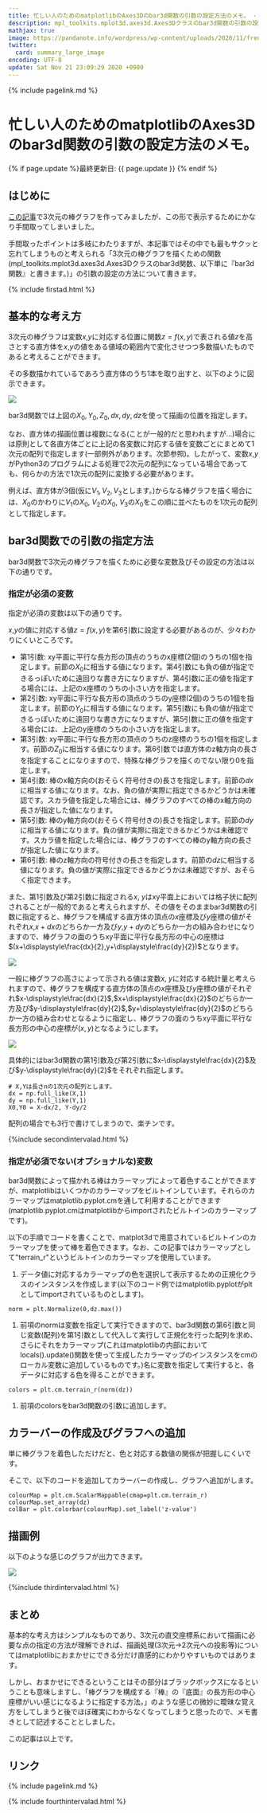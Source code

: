 ```yaml
---
title: 忙しい人のためのmatplotlibのAxes3Dのbar3d関数の引数の設定方法のメモ。 - panda大学習帳外伝
description: mpl_toolkits.mplot3d.axes3d.Axes3Dクラスのbar3d関数の引数の設定の方法についてのメモです。
mathjax: true
image: https://pandanote.info/wordpress/wp-content/uploads/2020/11/freqreadtest_3d_20201119184539.png
twitter: 
  card: summary_large_image
encoding: UTF-8
update: Sat Nov 21 23:09:29 2020 +0900
---
```

{% include pagelink.md %}
# 忙しい人のためのmatplotlibのAxes3Dのbar3d関数の引数の設定方法のメモ。
{% if page.update %}最終更新日: {{ page.update }} {% endif %}
## はじめに
[この記事](https://pandanote.info/?p=6890)で3次元の棒グラフを作ってみましたが、この形で表示するためにかなり手間取ってしまいました。

手間取ったポイントは多岐にわたりますが、本記事ではその中でも最もサクッと忘れてしまうものと考えられる「3次元の棒グラフを描くための関数(mpl_toolkits.mplot3d.axes3d.Axes3Dクラスのbar3d関数、以下単に『bar3d関数』と書きます。)」の引数の設定の方法について書きます。

{% include firstad.html %}

## 基本的な考え方
3次元の棒グラフは変数$x$,$y$に対応する位置に関数$z = f(x,y)$で表される値$z$を高さとする直方体を$x$,$y$の値をある値域の範囲内で変化させつつ多数描いたものであると考えることができます。

その多数描かれているであろう直方体のうち1本を取り出すと、以下のように図示できます。

<a href="https://pandanote.info/?attachment_id=6964"><img src="https://pandanote.info/wordpress/wp-content/uploads/2020/11/matplotlib_bar3d_scene0.png"/></a>

bar3d関数では上図の$X_0, Y_0, Z_0, dx, dy, dz$を使って描画の位置を指定します。

なお、直方体の描画位置は複数になる(ことが一般的だと思われますが…)場合には原則として各直方体ごとに上記の各変数に対応する値を変数ごとにまとめて1次元の配列で指定します(一部例外があります。次節参照)。したがって、変数$x$,$y$がPython3のプログラムによる処理で2次元の配列になっている場合であっても、何らかの方法で1次元の配列に変換する必要があります。

例えば、直方体が3個(仮に$V_1,V_2,V_3$とします。)からなる棒グラフを描く場合には、$X_0$のかわりに$V_1$の$X_0$, $V_2$の$X_0$, $V_3$の$X_0$をこの順に並べたものを1次元の配列として指定します。
## bar3d関数での引数の指定方法
bar3d関数で3次元の棒グラフを描くために必要な変数及びその設定の方法は以下の通りです。
### 指定が必須の変数
指定が必須の変数は以下の通りです。

$x$,$y$の値に対応する値$z=f(x,y)$を第6引数に設定する必要があるのが、少々わかりにくいところです。

* 第1引数: xy平面に平行な長方形の頂点のうちのx座標(2個)のうちの1個を指定します。前節の$X_0$に相当する値になります。第4引数にも負の値が指定できるっぽいために遠回りな書き方になりますが、第4引数に正の値を指定する場合には、上記のx座標のうちの小さい方を指定します。
* 第2引数: xy平面に平行な長方形の頂点のうちのy座標(2個)のうちの1個を指定します。前節の$Y_0$に相当する値になります。第5引数にも負の値が指定できるっぽいために遠回りな書き方になりますが、第5引数に正の値を指定する場合には、上記のy座標のうちの小さい方を指定します。
* 第3引数: xy平面に平行な長方形の頂点のうちのz座標のうちの1個を指定します。前節の$Z_0$に相当する値になります。第6引数では直方体のz軸方向の長さを指定することになりますので、特殊な棒グラフを描くのでない限り0を指定します。
* 第4引数: 棒のx軸方向の(おそらく符号付きの)長さを指定します。前節の$dx$に相当する値になります。なお、負の値が実際に指定できるかどうかは未確認です。スカラ値を指定した場合には、棒グラフのすべての棒のx軸方向の長さが指定した値になります。
* 第5引数: 棒のy軸方向の(おそらく符号付きの)長さを指定します。前節の$dy$に相当する値になります。負の値が実際に指定できるかどうかは未確認です。スカラ値を指定した場合には、棒グラフのすべての棒のy軸方向の長さが指定した値になります。
* 第6引数: 棒のz軸方向の符号付きの長さを指定します。前節の$dz$に相当する値になります。負の値が実際に指定できるかどうかは未確認ですが、おそらく指定できます。

また、第1引数及び第2引数に指定される$x$, $y$はxy平面上においては格子状に配列されることが一般的であると考えられますが、その値をそのままbar3d関数の引数に指定すると、棒グラフを構成する直方体の頂点の$x$座標及び$y$座標の値がそれぞれ$x$,$x+dx$のどちらか一方及び$y$,$y+dy$のどちらか一方の組み合わせになりますので、棒グラフの面のうちxy平面に平行な長方形の中心の座標は$(x+\displaystyle\frac{dx}{2},y+\displaystyle\frac{dy}{2})$となります。

<a href="https://pandanote.info/?attachment_id=6966"><img src="https://pandanote.info/wordpress/wp-content/uploads/2020/11/xy_plane.png"/></a>

一般に棒グラフの高さによって示される値は変数$x$, $y$に対応する統計量と考えられますので、棒グラフを構成する直方体の頂点の$x$座標及び$y$座標の値がそれぞれ$x-\displaystyle\frac{dx}{2}$,$x+\displaystyle\frac{dx}{2}$のどちらか一方及び$y-\displaystyle\frac{dy}{2}$,$y+\displaystyle\frac{dy}{2}$のどちらか一方の組み合わせとなるように指定し、棒グラフの面のうちxy平面に平行な長方形の中心の座標が$(x,y)$となるようにします。

<a href="https://pandanote.info/?attachment_id=6967"><img src="https://pandanote.info/wordpress/wp-content/uploads/2020/11/xy_plane_adjusted.png"/></a>

具体的にはbar3d関数の第1引数及び第2引数に$x-\displaystyle\frac{dx}{2}$及び$y-\displaystyle\frac{dy}{2}$をそれぞれ指定します。
```
# X,Yは長さnの1次元の配列とします。
dx = np.full_like(X,1)
dy = np.full_like(Y,1)
X0,Y0 = X-dx/2, Y-dy/2
```
配列の場合でも3行で書けてしまうので、楽チンです。

{%include secondintervalad.html %}

### 指定が必須でない(オプショナルな)変数
bar3d関数によって描かれる棒はカラーマップによって着色することができますが、matplotlibはいくつかのカラーマップをビルトインしています。それらのカラーマップはmatplotlib.pyplot.cmを通して利用することができます(matplotlib.pyplot.cmはmatplotlibからimportされたビルトインのカラーマップです)。

以下の手順でコードを書くことで、matplot3dで用意されているビルトインのカラーマップを使って棒を着色できます。なお、この記事ではカラーマップとして"terrain_r"というビルトインのカラーマップを使用しています。
1. データ値に対応するカラーマップの色を選択して表示するための正規化クラスのインスタンスを作成します(以下のコード例ではmatplotlib.pyplotがpltとしてimportされているものとします)。
```
norm = plt.Normalize(0,dz.max())
```
1. 前項のnormは変数を指定して実行できますので、bar3d関数の第6引数と同じ変数(配列)を第1引数として代入して実行して正規化を行った配列を求め、さらにそれをカラーマップ(これはmatplotlibの内部においてlocals().update()関数を使って生成したカラーマップのインスタンスをcmのローカル変数に追加しているものです。)名に変数を指定して実行すると、各データに対応する色を得ることができます。
```
colors = plt.cm.terrain_r(norm(dz))
```
1. 前項のcolorsをbar3d関数の引数に追加します。
## カラーバーの作成及びグラフへの追加
単に棒グラフを着色しただけだと、色と対応する数値の関係が把握しにくいです。

そこで、以下のコードを追加してカラーバーの作成し、グラフへ追加がします。
```
colourMap = plt.cm.ScalarMappable(cmap=plt.cm.terrain_r)
colourMap.set_array(dz)
colBar = plt.colorbar(colourMap).set_label('z-value')
```
## 描画例
以下のような感じのグラフが出力できます。

<a href="https://pandanote.info/?attachment_id=6965"><img src="https://pandanote.info/wordpress/wp-content/uploads/2020/11/freqreadtest_3d_20201119184539.png"/></a>

{%include thirdintervalad.html %}

## まとめ
基本的な考え方はシンプルなものであり、3次元の直交座標系において描画に必要な点の指定の方法が理解できれば、描画処理(3次元→2次元への投影等)についてはmatplotlibにおまかせにできる分だけ直感的にわかりやすいものではあります。

しかし、おまかせにできるということはその部分はブラックボックスになるということも意味しますし、「棒グラフを構成する『棒』の『底面』の長方形の中心座標がいい感じになるように指定する方法。」のような感じの微妙に曖昧な覚え方をしてしまうと後でほぼ確実にわからなくなってしまうと思ったので、メモ書きとして記述することとしました。

この記事は以上です。
## リンク

{% include pagelink.md %}

{% include fourthintervalad.html %}
